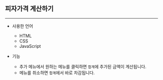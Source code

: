 ## 피자가격 계산하기
___
* 사용한 언어
  * HTML
  * CSS
  * JavaScript

* 기능
  * 추가 메뉴에서 원하는 메뉴를 클릭하면 ` 합계 `에 추가된 금액이 계산됩니다.
  * 메뉴를 취소하면 ` 합계 `에서 바로 차감됩니다.
